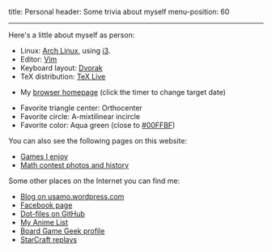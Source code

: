 title: Personal
header: Some trivia about myself
menu-position: 60

---

Here's a little about myself as person:

+ Linux: [Arch Linux](https://www.archlinux.org/), using [i3](https://i3wm.org/).
+ Editor: [Vim](http://www.vim.org/)
+ Keyboard layout: [Dvorak](https://en.wikipedia.org/wiki/Dvorak_Simplified_Keyboard)
+ TeX distribution: [TeX Live](https://tug.org/texlive/)
* My [browser homepage](static/browser-homepage.html)
	 (click the timer to change target date)
+ Favorite triangle center: Orthocenter
+ Favorite circle: A-mixtilinear incircle
+ Favorite color: Aqua green (close to [#00FFBF][aquamarine])

You can also see the following pages on this website:

+ [Games I enjoy](games.html)
+ [Math contest photos and history](myscores.html)

Some other places on the Internet you can find me:

+ [Blog on usamo.wordpress.com](https://usamo.wordpress.com)
+ [Facebook page](https://facebook.com/evanchenmath/)
+ [Dot-files on GitHub](https://github.com/vEnhance/dotfiles)
+ [My Anime List](https://myanimelist.net/animelist/v_Enhance)
+ [Board Game Geek profile](https://boardgamegeek.com/user/vEnhance/)
+ [StarCraft replays](https://sc2replaystats.com/player/2491031)

[aquamarine]: https://en.wikipedia.org/wiki/Aquamarine_(color)
[imo]: http://imo-official.org/participant_r.aspx?id=24870
